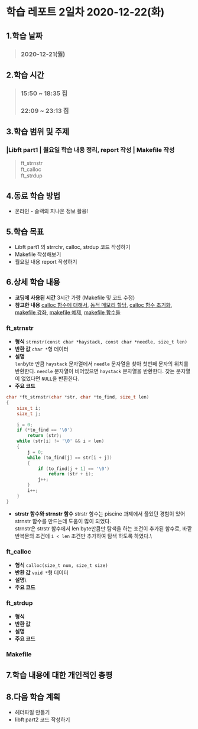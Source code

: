# 학습 레포트 2일차 2020-12-22(화)
## 1.학습 날짜
> ### 2020-12-21(월)
## 2.학습 시간
> ### 15:50 ~ 18:35 집
> ### 22:09 ~ 23:13 집
## 3.학습 범위 및 주제
### |Libft part1 | 월요일 학습 내용 정리, report 작성 | Makefile 작성
> ft_strnstr\
> ft_calloc\
> ft_strdup
## 4.동료 학습 방법
- 온라인 - 슬랙의 지나온 정보 활용!
## 5.학습 목표
- Libft part1 의 strrchr, calloc, strdup 코드 작성하기
- Makefile 작성해보기
- 월요일 내용 report 작성하기
## 6.상세 학습 내용
- **코딩에 사용된 시간** 3시간 가량 (Makefile 및 코드 수정)
- **참고한 내용**
[calloc 함수에 대해서](https://velog.io/@mjung/function-calloc), [동적 메모리 할당](https://pangtrue.tistory.com/4), [calloc 함수 초기화](https://ehpub.co.kr/84-calloc-%ED%95%A8%EC%88%98/), [makefile 강좌](http://doc.kldp.org/KoreanDoc/html/gcc_and_make/gcc_and_make.html#toc1), [makefile 예제](https://codingslime.tistory.com/29), [makefile 함수들](https://kcoder.tistory.com/m/entry/Linux-Makefile%EC%97%90%EC%84%9C%EC%9D%98-%ED%95%A8%EC%88%98%EB%93%A4)

### ft_strnstr
- **형식** `strnstr(const char *haystack, const char *needle, size_t len)`
- **반환 값** `char *`형 데이터
- **설명**\
`len`byte 만큼 `haystack` 문자열에서 `needle` 문자열을 찾아 첫번째 문자의 위치를 반환한다.
`needle` 문자열이 비어있으면 `haystack` 문자열을 반환한다.
찾는 문자열이 없었다면 `NULL`을 반환한다.
- **주요 코드**
```c
char *ft_strnstr(char *str, char *to_find, size_t len)
{
    size_t i;
    size_t j;
    
    i = 0;
    if (*to_find == '\0')
        return (str);
    while (str[i] != '\0' && i < len)
    {
        j = 0;
        while (to_find[j] == str[i + j])
        {
            if (to_find[j + 1] == '\0')
                return (str + i);
            j++;
        }
        i++;
    }
}
```
- **strstr 함수와 strnstr 함수**
strstr 함수는 piscine 과제에서 풀었던 경험이 있어 strnstr 함수를 만드는데 도움이 많이 되었다.\
strnstr은 strstr 함수에서 len byte만큼만 탐색을 하는 조건이 추가된 함수로, 바깥 반복문의 조건에 `i < len` 조건만 추가하여 탐색 하도록 하였다.\

### ft_calloc
- **형식** `calloc(size_t num, size_t size)`
- **반환 값** `void *`형 데이터
- **설명**\
- **주요 코드**

### ft_strdup
- **형식**
- **반환 값**
- **설명**
- **주요 코드**

### Makefile

## 7.학습 내용에 대한 개인적인 총평
## 8.다음 학습 계획
- 헤더파일 만들기
- libft part2 코드 작성하기
